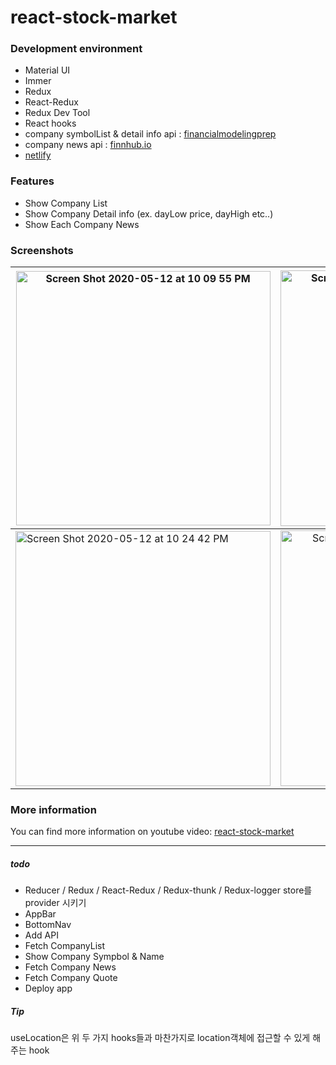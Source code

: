 # react-stock-market

### Development environment
- Material UI
- Immer
- Redux
- React-Redux
- Redux Dev Tool
- React hooks
- company symbolList & detail info api : <a href="https://financialmodelingprep.com/developer/docs/">financialmodelingprep</a>
- company news api : <a href="https://finnhub.io/docs/apis">finnhub.io</a>
- <a href="https://finnhub.io/docs/apis">netlify</a>
<a></a>

### Features
- Show Company List
- Show Company Detail info (ex. dayLow price, dayHigh etc..)
- Show Each Company News

### Screenshots


| <img width="407" alt="Screen Shot 2020-05-12 at 10 09 55 PM" src="https://user-images.githubusercontent.com/33794732/81696368-c4758080-949e-11ea-8f37-3ebf2e025a6f.png">  | <img width="409" alt="Screen Shot 2020-05-12 at 10 09 46 PM" src="https://user-images.githubusercontent.com/33794732/81698062-72355f00-94a0-11ea-8e01-6b3219fdbb1e.png"> | <img width="410" alt="Screen Shot 2020-05-12 at 10 23 41 PM" src="https://user-images.githubusercontent.com/33794732/81696995-9e9cab80-949f-11ea-9f02-f5fcbd500666.png"> |
|---|:---:|---:|
| <img width="408" alt="Screen Shot 2020-05-12 at 10 24 42 PM" src="https://user-images.githubusercontent.com/33794732/81697001-9fcdd880-949f-11ea-8e39-0fcae525f076.png"> | <img width="409" alt="Screen Shot 2020-05-12 at 10 25 51 PM" src="https://user-images.githubusercontent.com/33794732/81697004-a0666f00-949f-11ea-99cd-2d0878e751ce.png"> | <img width="407" alt="Screen Shot 2020-05-12 at 10 26 09 PM" src="https://user-images.githubusercontent.com/33794732/81697006-a0ff0580-949f-11ea-971a-accc783322b0.png"> |

### More information

You can find more information on youtube video: <a href="https://www.youtube.com/watch?v=zt-9UQ6kKzk">react-stock-market<a>







---

##### todo

- Reducer / Redux / React-Redux / Redux-thunk / Redux-logger store를 provider 시키기
- AppBar 
- BottomNav
- Add API
- Fetch CompanyList
- Show Company Sympbol & Name
- Fetch Company News
- Fetch Company Quote
- Deploy app

##### Tip
useLocation은 위 두 가지 hooks들과 마찬가지로 location객체에 접근할 수 있게 해주는 hook
